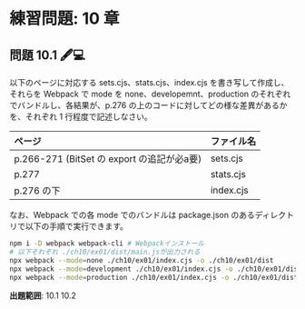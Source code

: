 # 練習問題: 10 章

## 問題 10.1 🖋️💻

以下のページに対応する sets.cjs、stats.cjs、index.cjs を書き写して作成し、それらを Webpack で mode を none、developemnt、production のそれぞれでバンドルし、各結果が、p.276 の上のコードに対してどの様な差異があるかを、それぞれ 1 行程度で記述しなさい。

| ページ                                     | ファイル名 |
| :----------------------------------------- | :--------- |
| p.266-271 (BitSet の export の追記が必a要) | sets.cjs   |
| p.277                                      | stats.cjs  |
| p.276 の下                                 | index.cjs  |

なお、Webpack での各 mode でのバンドルは package.json のあるディレクトリで以下の手順で実行できます。

```sh
npm i -D webpack webpack-cli # Webpackインストール
# 以下それぞれ ./ch10/ex01/dist/main.jsが出力される
npx webpack --mode=none ./ch10/ex01/index.cjs -o ./ch10/ex01/dist
npx webpack --mode=development ./ch10/ex01/index.cjs -o ./ch10/ex01/dist
npx webpack --mode=production ./ch10/ex01/index.cjs -o ./ch10/ex01/dist
```

**出題範囲**: 10.1 10.2
